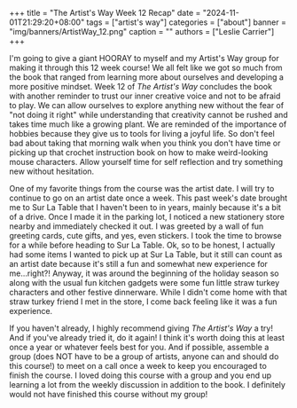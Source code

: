 +++
title = "The Artist's Way Week 12 Recap"
date = "2024-11-01T21:29:20+08:00"
tags = ["artist's way"]
categories = ["about"]
banner = "img/banners/ArtistWay_12.png"
caption = ""
authors = ["Leslie Carrier"]
+++

I'm going to give a giant HOORAY to myself and my Artist's Way group for making it through this 12 week course! We all felt like we got so much from the book that ranged from learning more about ourselves and developing a more positive mindset. Week 12 of *The Artist's Way* concludes the book with another reminder to trust our inner creative voice and not to be afraid to play. We can allow ourselves to explore anything new without the fear of "not doing it right" while understanding that creativity cannot be rushed and takes time much like a growing plant. We are reminded of the importance of hobbies because they give us to tools for living a joyful life. So don't feel bad about taking that morning walk when you think you don't have time or picking up that crochet instruction book on how to make weird-looking mouse characters. Allow yourself time for self reflection and try something new without hesitation.

One of my favorite things from the course was the artist date. I will try to continue to go on an artist date once a week. This past week's date brought me to Sur La Table that I haven't been to in years, mainly because it's a bit of a drive. Once I made it in the parking lot, I noticed a new stationery store nearby and immediately checked it out. I was greeted by a wall of fun greeting cards, cute gifts, and yes, even stickers. I took the time to browse for a while before heading to Sur La Table. Ok, so to be honest, I actually had some items I wanted to pick up at Sur La Table, but it still can count as an artist date because it's still a fun and somewhat new experience for me...right?! Anyway, it was around the beginning of the holiday season so along with the usual fun kitchen gadgets were some fun little straw turkey characters and other festive dinnerware. While I didn't come home with that straw turkey friend I met in the store, I come back feeling like it was a fun experience.

If you haven't already, I highly recommend giving *The Artist's Way* a try! And if you've already tried it, do it again! I think it's worth doing this at least once a year or whatever feels best for you. And if possible, assemble a group (does NOT have to be a group of artists, anyone can and should do this course!) to meet on a call once a week to keep you encouraged to finish the course. I loved doing this course with a group and you end up learning a lot from the weekly discussion in addition to the book. I definitely would not have finished this course without my group! 